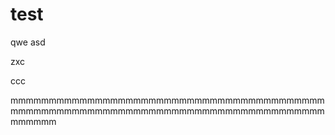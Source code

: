 # test
qwe
asd


zxc


ccc


mmmmmmmmmmmmmmmmmmmmmmmmmmmmmmmmmmmmmmmmmmmmmmmmmmmmmmmmmmmmmmmmmmmmmmmmmmmmmmmmmmmmmmmm
